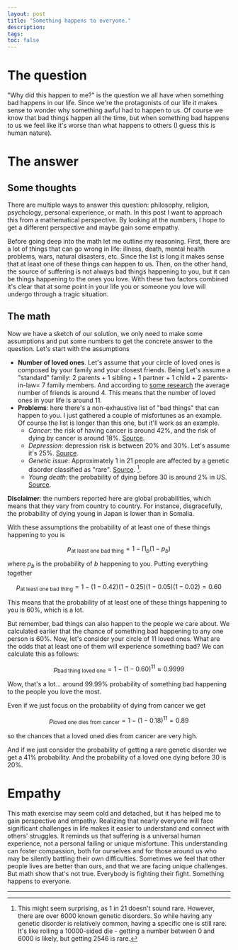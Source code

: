 ```yaml
---
layout: post
title: "Something happens to everyone." 
description: 
tags:
toc: false
---
```


<!-- When my daughter was born something was off. She was premature, and during the last weeks of pregnancy she wasn't growing at all, so the doctors had to induce labour. Then, as weeks and months passed, we realized she wasn't developing as expected, and at some point a doctor also pointed out that her head was too small. We decided to do some genetic tests, and we discovered that she had a very rare genetic disorder - a *microdeletion of the 13q33.34 region*. From the [available literature](https://pubmed.ncbi.nlm.nih.gov/31321490/) it seems that only 60 patients with this disorder have been studied, so it's indeed a rare condition. I'm not going to bore you with all the details and all the process my wife and I have had to go through, but let me say that now we have accepted it and we are getting used to the situation. But when we got the news, we asked ourselves "why did this happen to her?". Answering this question is difficult, and in our case the answer has its roots in our faith, but this post is not about my daughter specific condition or our trust in God, but to argue with some numbers that things like this happen to everyone. 

I studied physics, and I work as a data scientist, so after overcoming the grief I began to face the situation in an analytical way. One of the conclusions I reached is that we are not special. Nothing has happened to us that doesn't happen to anyone else. By doing numbers you can show that bad things happen to others too. This exercise helped me accept our situation and also develop empathy for others. -->


# The question

"Why did this happen to me?" is the question we all have when something bad happens in our life. Since we're the protagonists of our life it makes sense to wonder why something awful had to happen to us. Of course we know that bad things happen all the time, but when something bad happens to us we feel like it's worse than what happens to others (I guess this is human nature). 

# The answer

## Some thoughts

There are multiple ways to answer this question: philosophy, religion, psychology, personal experience, or math. In this post I want to approach this from a mathematical perspective. By looking at the numbers, I hope to get a different perspective and maybe gain some empathy.

Before going deep into the math let me outline my reasoning. First, there are a lot of things that can go wrong in life: illness, death, mental health problems, wars, natural disasters, etc. Since the list is long it makes sense that at least one of these things can happen to us. Then, on the other hand, the source of suffering is not always bad things happening to you, but it can be things happening to the ones you love. With these two factors combined it's clear that at some point in your life you or someone you love will undergo through a tragic situation.

## The math

Now we have a sketch of our solution, we only need to make some assumptions and put some numbers to get the concrete answer to the question. Let's start with the assumptions

- **Number of loved ones**. Let's assume that your circle of loved ones is composed by your family and your closest friends. Being Let's assume a "standard" family: 2 parents + 1 sibling + 1 partner + 1 child + 2 parents-in-law= 7 family members. And according to [some research](https://www.npr.org/2023/10/25/1208572681/friends-friendship-meet-up-research-pew-health-benefits) the average number of friends is around 4. This means that the number of loved ones in your life is around 11. 
- **Problems**: here there's a non-exhaustive list of "bad things" that can happen to you. I just gathered a couple of misfortunes as an example. Of course the list is longer than this one, but it'll work as an example.
  - *Cancer*: the risk of having cancer is around 42%, and the risk of dying by cancer is around 18%. [Source](https://www.cancer.org/cancer/risk-prevention/understanding-cancer-risk/lifetime-probability-of-developing-or-dying-from-cancer.html).
  - *Depression*: depression risk is between 20% and 30%. Let's assume it's 25%. [Source](https://ourworldindata.org/depression-lifetime-risk#:~:text=It's%20estimated%20that%20one%2Din,by%20the%20age%20of%2065.&text=Depression%20is%20one%20of%20the%20most%20common%20health%20conditions%20globally,depression%20in%20the%20past%20year.).
  - *Genetic issue*: Approximately 1 in 21 people are affected by a genetic disorder classified as "rare". [Source](https://en.wikipedia.org/wiki/Genetic_disorder). [^1].
  - *Young death*: the probability of dying before 30 is around 2% in US. [Source](https://ourworldindata.org/grapher/probability-of-dying-by-age?tab=table). 


**Disclaimer**: the numbers reported here are global probabilities, which means that they vary from country to country. For instance, disgracefully, the probability of dying young in Japan is lower than in Somalia.

With these assumptions the probability of at least one of these things happening to you is

$$
p_{\textrm{at least one bad thing}} = 1 - \prod_{b} (1 - p_{b})
$$

where $p_b$ is the probability of $b$ happening to you. Putting everything together

$$
p_{\textrm{at least one bad thing}} = 1 - (1 - 0.42) (1 - 0.25) (1 - 0.05) (1 - 0.02) = 0.60
$$

This means that the probability of at least one of these things happening to you is 60%, which is a lot.

But remember, bad things can also happen to the people we care about. We calculated earlier that the chance of something bad happening to any one person is 60%. Now, let's consider your circle of 11 loved ones. What are the odds that at least one of them will experience something bad? We can calculate this as follows:

$$
p_{\textrm{bad thing loved one}} = 1 - (1 - 0.60)^{11} \approx 0.9999
$$

Wow, that's a lot... around 99.99% probability of something bad happening to the people you love the most.

Even if we just focus on the probability of dying from cancer we get

$$
p_{\textrm{loved one dies from cancer}} = 1 - (1-0.18)^{11} = 0.89
$$

so the chances that a loved oned dies from cancer are very high.

And if we just consider the probability of getting a rare genetic disorder we get a 41% probability. And the probability of a loved one dying before 30 is 20%.

# Empathy

This math exercise may seem cold and detached, but it has helped me to gain perspective and empathy. Realizing that nearly everyone will face significant challenges in life makes it easier to understand and connect with others' struggles. It reminds us that suffering is a universal human experience, not a personal failing or unique misfortune. This understanding can foster compassion, both for ourselves and for those around us who may be silently battling their own difficulties. Sometimes we feel that other people lives are better than ours, and that we are facing unique challenges. But math show that's not true. Everybody is fighting their fight. Something happens to everyone.

---

[^1]: This might seem surprising, as 1 in 21 doesn't sound rare. However, there are over 6000 known genetic disorders. So while having any genetic disorder is relatively common, having a specific one is still rare. It's like rolling a 10000-sided die - getting a number between 0 and 6000 is likely, but getting 2546 is rare.
